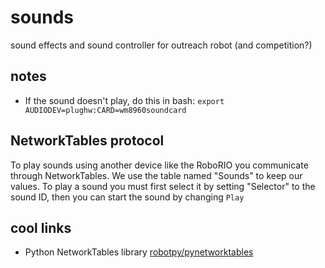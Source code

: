 # sounds

sound effects and sound controller for outreach robot (and competition?)

## notes
- If the sound doesn't play, do this in bash: `export AUDIODEV=plughw:CARD=wm8960soundcard`

## NetworkTables protocol
To play sounds using another device like the RoboRIO you communicate through NetworkTables. We use the table named "Sounds" to keep our values. To play a sound you must first select it by setting "Selector" to the sound ID, then you can start the sound by changing `Play`

## cool links
- Python NetworkTables library [robotpy/pynetworktables](https://github.com/robotpy/pynetworktables)
